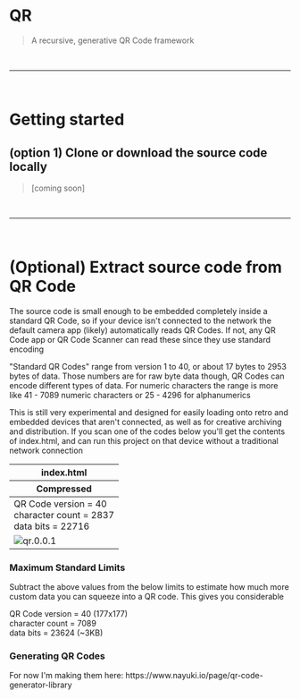 <h1>QR</h1>
<blockquote>A recursive, generative QR Code framework</blockquote>

<br>
<hr>
<br>

<h1>Getting started</h1>

<h2>(option 1) Clone or download the source code locally</h2>
<blockquote>[coming soon]</blockquote>

<br>
<hr>
<br>

<h1>(Optional) Extract source code from QR Code</h2>
<p>The source code is small enough to be embedded completely inside a standard QR Code, so if your device isn't connected to the network the default camera app (likely) automatically reads QR Codes. If not, any QR Code app or QR Code Scanner can read these since they use standard encoding
<p>"Standard QR Codes" range from version 1 to 40, or about 17 bytes to 2953 bytes of data. Those numbers are for raw byte data though, QR Codes can encode different types of data. For numeric characters the range is more like 41 - 7089 numeric characters or 25 - 4296 for alphanumerics</p>
<p>This is still very experimental and designed for easily loading onto retro and embedded devices that aren't connected, as well as for creative archiving and distribution. If you scan one of the codes below you'll get the contents of index.html, and can run this project on that device without a traditional network connection</p>


<table>
  <thead>
    <tr>
      <th colspan=2>index.html</th>
    </tr>
    <tr>
      <th>Compressed</th>
    </tr>
  </thead>
  <tbody>
    <tr>
      <td>
        <div>QR Code version = 40</div>
        <div>character count = 2837</div>
        <div>data bits = 22716</div>
      </td>
    </tr>
    <tr>
      <td>
        <img title="qr.0.0.1" src="https://github.com/user-attachments/assets/edd2386e-0b24-4ba7-9aee-d5ca61f42553">
      </td>
    </tr>    
  </tbody>
</table>

<h3>Maximum Standard Limits</h3>
<p>Subtract the above values from the below limits to estimate how much more custom data you can squeeze into a QR code. This gives you considerable</p>
<div>QR Code version = 40 (177x177)</div>
<div>character count = 7089</div>
<div>data bits = 23624 (~3KB)</div>

<h3>Generating QR Codes</h3>
For now I'm making them here: https://www.nayuki.io/page/qr-code-generator-library
